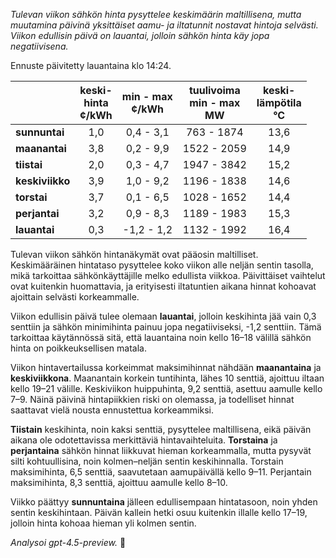 *Tulevan viikon sähkön hinta pysyttelee keskimäärin maltillisena, mutta muutamina päivinä yksittäiset aamu- ja iltatunnit nostavat hintoja selvästi. Viikon edullisin päivä on lauantai, jolloin sähkön hinta käy jopa negatiivisena.*

Ennuste päivitetty lauantaina klo 14:24.

|              | keski-<br>hinta<br>¢/kWh | min - max<br>¢/kWh | tuulivoima<br>min - max<br>MW | keski-<br>lämpötila<br>°C |
|:-------------|:----------------:|:----------------:|:----------------------:|:---------------------:|
| **sunnuntai**   |        1,0       |      0,4 - 3,1      |       763 - 1874       |         13,6         |
| **maanantai**   |        3,8       |      0,2 - 9,9      |      1522 - 2059       |         14,9         |
| **tiistai**     |        2,0       |      0,3 - 4,7      |      1947 - 3842       |         15,2         |
| **keskiviikko** |        3,9       |      1,0 - 9,2      |      1196 - 1838       |         14,6         |
| **torstai**     |        3,7       |      0,1 - 6,5      |      1028 - 1652       |         14,4         |
| **perjantai**   |        3,2       |      0,9 - 8,3      |      1189 - 1983       |         15,3         |
| **lauantai**    |        0,3       |     -1,2 - 1,2      |      1132 - 1992       |         16,4         |

Tulevan viikon sähkön hintanäkymät ovat pääosin maltilliset. Keskimääräinen hintataso pysyttelee koko viikon alle neljän sentin tasolla, mikä tarkoittaa sähkönkäyttäjille melko edullista viikkoa. Päivittäiset vaihtelut ovat kuitenkin huomattavia, ja erityisesti iltatuntien aikana hinnat kohoavat ajoittain selvästi korkeammalle.

Viikon edullisin päivä tulee olemaan **lauantai**, jolloin keskihinta jää vain 0,3 senttiin ja sähkön minimihinta painuu jopa negatiiviseksi, -1,2 senttiin. Tämä tarkoittaa käytännössä sitä, että lauantaina noin kello 16–18 välillä sähkön hinta on poikkeuksellisen matala.

Viikon hintavertailussa korkeimmat maksimihinnat nähdään **maanantaina** ja **keskiviikkona**. Maanantain korkein tuntihinta, lähes 10 senttiä, ajoittuu iltaan kello 19–21 välille. Keskiviikon huippuhinta, 9,2 senttiä, asettuu aamulle kello 7–9. Näinä päivinä hintapiikkien riski on olemassa, ja todelliset hinnat saattavat vielä nousta ennustettua korkeammiksi.

**Tiistain** keskihinta, noin kaksi senttiä, pysyttelee maltillisena, eikä päivän aikana ole odotettavissa merkittäviä hintavaihteluita. **Torstaina** ja **perjantaina** sähkön hinnat liikkuvat hieman korkeammalla, mutta pysyvät silti kohtuullisina, noin kolmen–neljän sentin keskihinnalla. Torstain maksimihinta, 6,5 senttiä, saavutetaan aamupäivällä kello 9–11. Perjantain maksimihinta, 8,3 senttiä, ajoittuu aamulle kello 8–10.

Viikko päättyy **sunnuntaina** jälleen edullisempaan hintatasoon, noin yhden sentin keskihintaan. Päivän kallein hetki osuu kuitenkin illalle kello 17–19, jolloin hinta kohoaa hieman yli kolmen sentin.

*Analysoi gpt-4.5-preview.* 🔌
